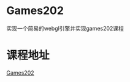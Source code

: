 # Games202
实现一个简易的webgl引擎并实现games202课程
# 课程地址
[Games202](https://www.bilibili.com/video/BV1YK4y1T7yY/)